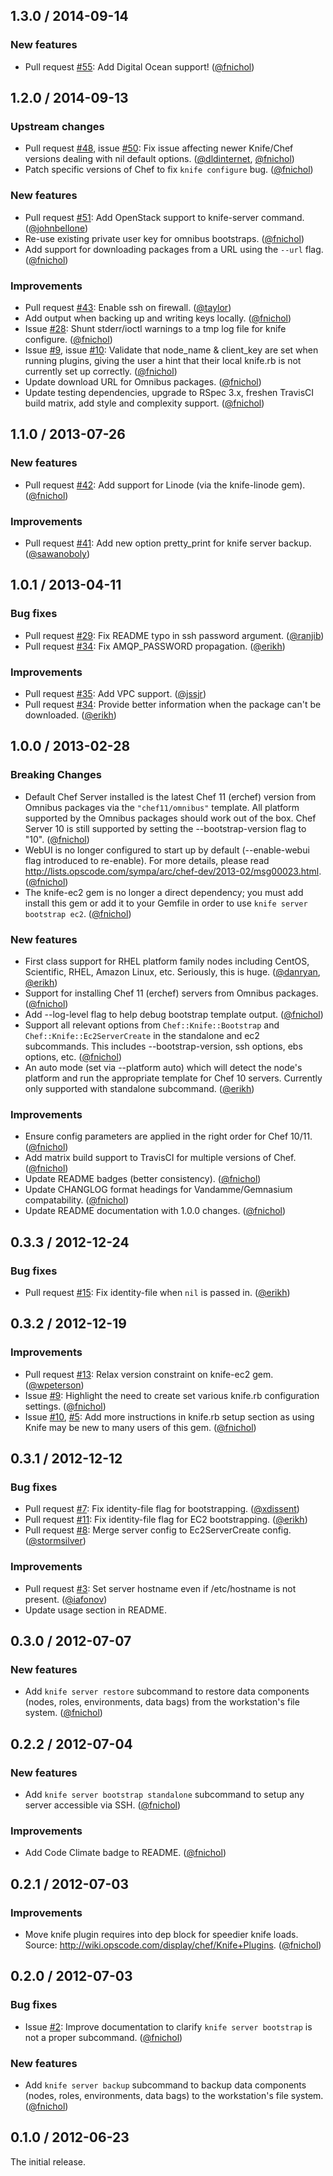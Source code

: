 ## 1.3.0 / 2014-09-14

### New features

* Pull request [#55][]: Add Digital Ocean support! ([@fnichol][])


## 1.2.0 / 2014-09-13

### Upstream changes

* Pull request [#48][], issue [#50][]: Fix issue affecting newer Knife/Chef versions dealing with nil default options. ([@dldinternet][], [@fnichol][])
* Patch specific versions of Chef to fix `knife configure` bug. ([@fnichol][])

### New features

* Pull request [#51][]: Add OpenStack support to knife-server command. ([@johnbellone][])
* Re-use existing private user key for omnibus bootstraps. ([@fnichol][])
* Add support for downloading packages from a URL using the `--url` flag. ([@fnichol][])

### Improvements

* Pull request [#43][]: Enable ssh on firewall. ([@taylor][])
* Add output when backing up and writing keys locally. ([@fnichol][])
* Issue [#28][]: Shunt stderr/ioctl warnings to a tmp log file for knife configure. ([@fnichol][])
* Issue [#9][], issue [#10][]: Validate that node_name & client_key are set when running plugins, giving the user a hint that their local knife.rb is not currently set up correctly. ([@fnichol][])
* Update download URL for Omnibus packages. ([@fnichol][])
* Update testing dependencies, upgrade to RSpec 3.x, freshen TravisCI build matrix, add style and complexity support. ([@fnichol][])


## 1.1.0 / 2013-07-26

### New features

* Pull request [#42][]: Add support for Linode (via the knife-linode gem). ([@fnichol][])

### Improvements

* Pull request [#41][]: Add new option pretty_print for knife server backup. ([@sawanoboly][])

## 1.0.1 / 2013-04-11

### Bug fixes

* Pull request [#29][]: Fix README typo in ssh password argument. ([@ranjib][])
* Pull request [#34][]: Fix AMQP_PASSWORD propagation. ([@erikh][])

### Improvements

* Pull request [#35][]: Add VPC support. ([@jssjr][])
* Pull request [#34][]: Provide better information when the package can't be
  downloaded. ([@erikh][])


## 1.0.0 / 2013-02-28

### Breaking Changes

* Default Chef Server installed is the latest Chef 11 (erchef) version from
  Omnibus packages via the `"chef11/omnibus"` template. All platform supported
  by the Omnibus packages should work out of the box. Chef Server 10 is still
  supported by setting the --bootstrap-version flag to "10". ([@fnichol][])
* WebUI is no longer configured to start up by default (--enable-webui flag
  introduced to re-enable). For more details, please read
  http://lists.opscode.com/sympa/arc/chef-dev/2013-02/msg00023.html.
  ([@fnichol][])
* The knife-ec2 gem is no longer a direct dependency; you must add install this
  gem or add it to your Gemfile in order to use `knife server bootstrap ec2`.
  ([@fnichol][])

### New features

* First class support for RHEL platform family nodes including CentOS,
  Scientific, RHEL, Amazon Linux, etc. Seriously, this is huge. ([@danryan][],
  [@erikh][])
* Support for installing Chef 11 (erchef) servers from Omnibus packages.
  ([@fnichol][])
* Add --log-level flag to help debug bootstrap template output. ([@fnichol][])
* Support all relevant options from `Chef::Knife::Bootstrap` and
  `Chef::Knife::Ec2ServerCreate` in the standalone and ec2 subcommands. This
  includes --bootstrap-version, ssh options, ebs options, etc. ([@fnichol][])
* An auto mode (set via --platform auto) which will detect the node's platform
  and run the appropriate template for Chef 10 servers. Currently only
  supported with standalone subcommand. ([@erikh][])

### Improvements

* Ensure config parameters are applied in the right order for Chef 10/11.
  ([@fnichol][])
* Add matrix build support to TravisCI for multiple versions of Chef.
  ([@fnichol][])
* Update README badges (better consistency). ([@fnichol][])
* Update CHANGLOG format headings for Vandamme/Gemnasium compatability.
  ([@fnichol][])
* Update README documentation with 1.0.0 changes. ([@fnichol][])


## 0.3.3 / 2012-12-24

### Bug fixes

* Pull request [#15][]: Fix identity-file when `nil` is passed in. ([@erikh][])


## 0.3.2 / 2012-12-19

### Improvements

* Pull request [#13][]: Relax version constraint on knife-ec2 gem.
  ([@wpeterson][])
* Issue [#9][]: Highlight the need to create set various knife.rb
  configuration settings. ([@fnichol][])
* Issue [#10][], [#5][]: Add more instructions in knife.rb setup section as
  using Knife may be new to many users of this gem. ([@fnichol][])


## 0.3.1 / 2012-12-12

### Bug fixes

* Pull request [#7][]: Fix identity-file flag for bootstrapping.
  ([@xdissent][])
* Pull request [#11][]: Fix identity-file flag for EC2 bootstrapping.
  ([@erikh][])
* Pull request [#8][]: Merge server config to Ec2ServerCreate config.
  ([@stormsilver][])

### Improvements

* Pull request [#3][]: Set server hostname even if /etc/hostname is not
  present. ([@iafonov][])
* Update usage section in README.


## 0.3.0 / 2012-07-07

### New features

* Add `knife server restore` subcommand to restore data components (nodes,
  roles, environments, data bags) from the workstation's file system.
  ([@fnichol][])


## 0.2.2 / 2012-07-04

### New features

* Add `knife server bootstrap standalone` subcommand to setup any server
  accessible via SSH. ([@fnichol][])

### Improvements

* Add Code Climate badge to README. ([@fnichol][])


## 0.2.1 / 2012-07-03

### Improvements

* Move knife plugin requires into dep block for speedier knife loads. Source:
  http://wiki.opscode.com/display/chef/Knife+Plugins. ([@fnichol][])


## 0.2.0 / 2012-07-03

### Bug fixes

* Issue [#2][]: Improve documentation to clarify `knife server bootstrap` is
  not a proper subcommand. ([@fnichol][])

### New features

* Add `knife server backup` subcommand to backup data components (nodes,
  roles, environments, data bags) to the workstation's file system.
  ([@fnichol][])


## 0.1.0 / 2012-06-23

The initial release.


<!--- The following link definition list is generated by PimpMyChangelog --->
[#2]: https://github.com/fnichol/knife-server/issues/2
[#3]: https://github.com/fnichol/knife-server/issues/3
[#5]: https://github.com/fnichol/knife-server/issues/5
[#7]: https://github.com/fnichol/knife-server/issues/7
[#8]: https://github.com/fnichol/knife-server/issues/8
[#9]: https://github.com/fnichol/knife-server/issues/9
[#10]: https://github.com/fnichol/knife-server/issues/10
[#11]: https://github.com/fnichol/knife-server/issues/11
[#13]: https://github.com/fnichol/knife-server/issues/13
[#15]: https://github.com/fnichol/knife-server/issues/15
[#28]: https://github.com/fnichol/knife-server/issues/28
[#29]: https://github.com/fnichol/knife-server/issues/29
[#34]: https://github.com/fnichol/knife-server/issues/34
[#35]: https://github.com/fnichol/knife-server/issues/35
[#41]: https://github.com/fnichol/knife-server/issues/41
[#42]: https://github.com/fnichol/knife-server/issues/42
[#43]: https://github.com/fnichol/knife-server/issues/43
[#48]: https://github.com/fnichol/knife-server/issues/48
[#50]: https://github.com/fnichol/knife-server/issues/50
[#51]: https://github.com/fnichol/knife-server/issues/51
[#55]: https://github.com/fnichol/knife-server/issues/55
[@danryan]: https://github.com/danryan
[@dldinternet]: https://github.com/dldinternet
[@erikh]: https://github.com/erikh
[@fnichol]: https://github.com/fnichol
[@iafonov]: https://github.com/iafonov
[@johnbellone]: https://github.com/johnbellone
[@jssjr]: https://github.com/jssjr
[@ranjib]: https://github.com/ranjib
[@sawanoboly]: https://github.com/sawanoboly
[@stormsilver]: https://github.com/stormsilver
[@taylor]: https://github.com/taylor
[@wpeterson]: https://github.com/wpeterson
[@xdissent]: https://github.com/xdissent
